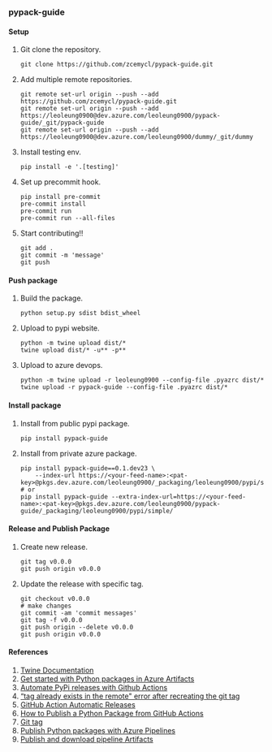 ### pypack-guide

#### Setup
1. Git clone the repository.
    ```
    git clone https://github.com/zcemycl/pypack-guide.git
    ```
2. Add multiple remote repositories.
    ```
    git remote set-url origin --push --add https://github.com/zcemycl/pypack-guide.git
    git remote set-url origin --push --add https://leoleung0900@dev.azure.com/leoleung0900/pypack-guide/_git/pypack-guide
    git remote set-url origin --push --add https://leoleung0900@dev.azure.com/leoleung0900/dummy/_git/dummy
    ```
3. Install testing env.
    ```
    pip install -e '.[testing]'
    ```
4. Set up precommit hook.
    ```
    pip install pre-commit
    pre-commit install
    pre-commit run
    pre-commit run --all-files
    ```
5. Start contributing!!
    ```
    git add .
    git commit -m 'message'
    git push
    ```

#### Push package
1. Build the package.
    ```
    python setup.py sdist bdist_wheel
    ```
2. Upload to pypi website.
    ```
    python -m twine upload dist/*
    twine upload dist/* -u** -p**
    ```
3. Upload to azure devops.
    ```
    python -m twine upload -r leoleung0900 --config-file .pyazrc dist/*
    twine upload -r pypack-guide --config-file .pyazrc dist/*
    ```

#### Install package
1. Install from public pypi package.
    ```
    pip install pypack-guide
    ```
2. Install from private azure package.
    ```
    pip install pypack-guide==0.1.dev23 \
        --index-url https://<your-feed-name>:<pat-key>@pkgs.dev.azure.com/leoleung0900/_packaging/leoleung0900/pypi/simple
    # or
    pip install pypack-guide --extra-index-url=https://<your-feed-name>:<pat-key>@pkgs.dev.azure.com/leoleung0900/pypack-guide/_packaging/leoleung0900/pypi/simple/
    ```

#### Release and Publish Package
1. Create new release.
    ```
    git tag v0.0.0
    git push origin v0.0.0
    ```
2. Update the release with specific tag.
    ```
    git checkout v0.0.0
    # make changes
    git commit -am 'commit messages'
    git tag -f v0.0.0
    git push origin --delete v0.0.0
    git push origin v0.0.0
    ```


#### References
1. [Twine Documentation](https://twine.readthedocs.io/en/stable/)
2. [Get started with Python packages in Azure Artifacts](https://learn.microsoft.com/en-us/azure/devops/artifacts/quickstarts/python-packages?view=azure-devops)
3. [Automate PyPi releases with Github Actions](https://medium.com/@VersuS_/automate-pypi-releases-with-github-actions-4c5a9cfe947d)
4. [“tag already exists in the remote" error after recreating the git tag](https://stackoverflow.com/questions/19298600/tag-already-exists-in-the-remote-error-after-recreating-the-git-tag)
5. [GitHub Action Automatic Releases](https://github.com/marketplace/actions/automatic-releases#supported-parameters)
6. [How to Publish a Python Package from GitHub Actions](https://www.seanh.cc/2022/05/21/publishing-python-packages-from-github-actions/)
7. [Git tag](https://www.atlassian.com/git/tutorials/inspecting-a-repository/git-tag)
8. [Publish Python packages with Azure Pipelines](https://learn.microsoft.com/en-us/azure/devops/pipelines/artifacts/pypi?view=azure-devops&tabs=yaml)
9. [Publish and download pipeline Artifacts](https://learn.microsoft.com/en-us/azure/devops/pipelines/artifacts/pipeline-artifacts?view=azure-devops&tabs=yaml)
